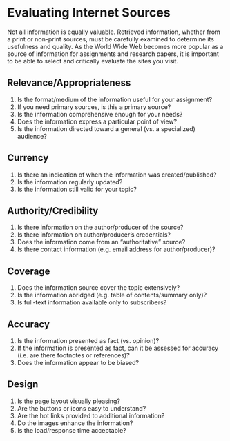 # Evaluating Internet Sources

Not all information is equally valuable. Retrieved information, whether from a print or non-print sources, must be carefully examined to determine its usefulness and quality. As the World Wide Web becomes more popular as a source of information for assignments and research papers, it is important to be able to select and critically evaluate the sites you visit.

## Relevance/Appropriateness
1.	Is the format/medium of the information useful for your assignment? 
2.	If you need primary sources, is this a primary source? 
3.	Is the information comprehensive enough for your needs? 
4.	Does the information express a particular point of view? 
5.	Is the information directed toward a general (vs. a specialized) audience?

## Currency
1.	Is there an indication of when the information was created/published? 
2.	Is the information regularly updated? 
3.	Is the information still valid for your topic?

## Authority/Credibility
1.	Is there information on the author/producer of the source? 
2.	Is there information on author/producer’s credentials? 
3.	Does the information come from an “authoritative” source? 
4.	Is there contact information (e.g. email address for author/producer)?

## Coverage
1.	Does the information source cover the topic extensively? 
2.	Is the information abridged (e.g. table of contents/summary only)? 
3.	Is full-text information available only to subscribers?

## Accuracy
1.	Is the information presented as fact (vs. opinion)? 
2.	If the information is presented as fact, can it be assessed for accuracy (i.e. are there footnotes or references)? 
3.	Does the information appear to be biased?

## Design
1.	Is the page layout visually pleasing? 
2.	Are the buttons or icons easy to understand? 
3.	Are the hot links provided to additional information? 
4.	Do the images enhance the information? 
5.	Is the load/response time acceptable? 
